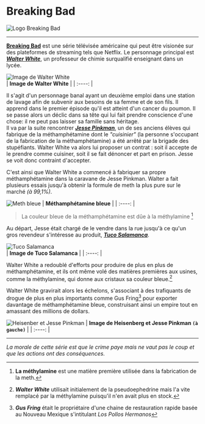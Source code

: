 # Breaking Bad  
![Logo Breaking Bad](https://github.com/xXxZemmourxXx/Markdown/blob/main/logo%20breaking%20bad.png)
___

[**Breaking Bad**](https://fr.wikipedia.org/wiki/Breaking_Bad/ "Redirection vers Wikipedia") est une série télévisée américaine qui peut être visionée sur des plateformes de streaming tels que Netflix.
Le personnage principal est [***Walter White***](https://fr.wikipedia.org/wiki/Walter_White_(personnage)/ "Redirection vers Wikipedia"), un professeur de chimie surqualifié enseignant dans un lycée.

![Image de Walter White](https://cflvdg.avoz.es/sc/TUhviy8mmjqK3R6MvkIObrRocrc=/480x/2013/08/12/00121376301301448682755/Foto/.jpg)  
| **Image de Walter White** |
|  :----: |

Il s'agit d'un personnage banal ayant un deuxième emploi dans une station de lavage afin de subvenir aux besoins de sa femme et de son fils. Il apprend dans le premier épisode qu'il est atteint d'un cancer du poumon. Il se passe alors un déclic dans sa tête qui lui fait prendre conscience d'une chose: il ne peut pas laisser sa famille sans héritage.  
Il va par la suite rencontrer [***Jesse Pinkman***](https://fr.wikipedia.org/wiki/Jesse_Pinkman_(personnage)/ "Redirection vers Wikipedia (encore...)"), un de ses anciens élèves qui fabrique de la méthamphétamine dont le *"cuisinier"* (la personne s'occupant de la fabrication de la méthamphétamine) a été arrêté par la brigade des stupéfiants. Walter White va alors lui proposer un contrat : soit il accepte de le prendre comme cuisiner, soit il se fait dénoncer et part en prison. Jesse se voit donc contraint d'accepter.

C'est ainsi que Walter White a commencé à fabriquer sa propre méthamphétamine dans la caravane de Jesse Pinkman. Walter a fait plusieurs essais jusqu'à obtenir la formule de meth la plus pure sur le marché *(à 99,1%)*.

  
  
![Meth bleue](https://panopliedesseries.files.wordpress.com/2015/03/methbleue.jpg)
| **Méthamphétamine bleue** |
|  :----: |
> La couleur bleue de la méthamphétamine est dûe à la méthylamine [^1]
  
  
Au départ, Jesse était chargé de le vendre dans la rue jusqu'à ce qu'un gros revendeur s'intéresse au produit, [***Tuco Salamanca***](https://breakingbad.fandom.com/wiki/Tuco_Salamanca "Cette fois c'est pas Wikipedia").  
  
 
![Tuco Salamanca](https://www.cheatsheet.com/wp-content/uploads/2020/10/Tuco-Salamanca-1.jpg)  
| **Image de Tuco Salamanca** |
|  :----: |  

Walter White a redoublé d'efforts pour produire de plus en plus de méthamphétamine, et ils ont même volé des matières premières aux usines, comme la méthylamine, qui donne aux cristaux sa couleur bleue.[^2]
  
Walter White gravirait alors les échelons, s'associant à des trafiquants de drogue de plus en plus importants comme Gus Fring[^3] pour exporter davantage de méthamphétamine bleue, construisant ainsi un empire tout en amassant des millions de dollars.  



![Heisenber et Jesse Pinkman](https://i2.wp.com/static1.moviewebimages.com/wordpress/wp-content/uploads/2022/03/breaking-bad-1.jpg)
| **Image de Heisenberg et Jesse Pinkman `(à gauche)`** |
|  :----: |
  
[^1]: **La méthylamine** est une matière première utilisée dans la fabrication de la meth.
[^2]: ***Walter White*** utilisait initialement de la pseudoephedrine mais l'a vite remplacé par la méthylamine puisqu'il n'en avait plus en stock.
[^3]: ***Gus Fring*** était le propriétaire d'une chaine de restauration rapide basée au Nouveau Mexique s'intitulant *Los Pollos Hermanos*
___

*La morale de cette série est que le crime paye mais ne vaut pas le coup et que les actions ont des conséquences.*
